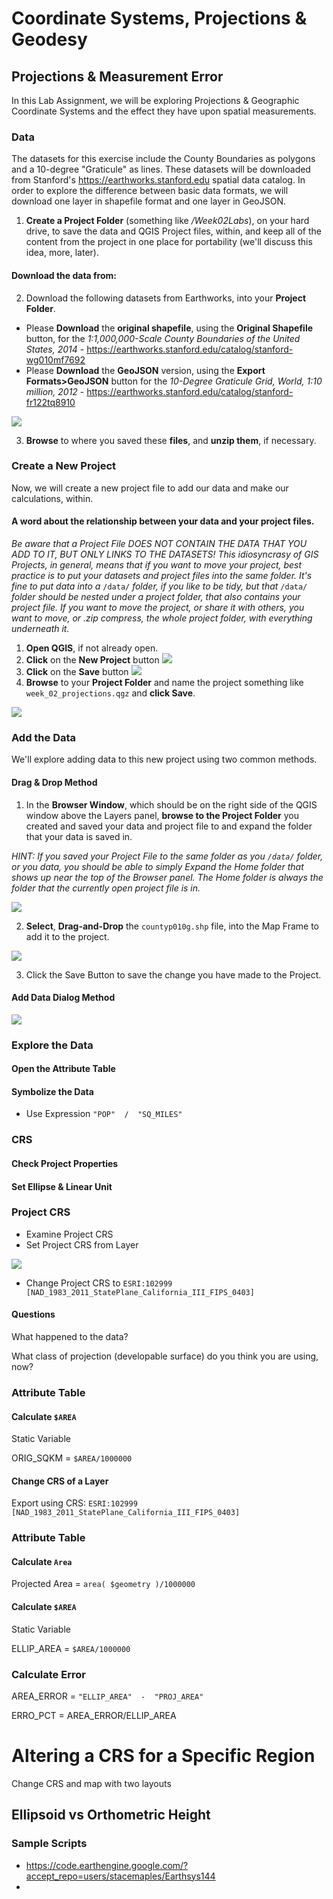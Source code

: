 # Coordinate Systems, Projections & Geodesy

## Projections & Measurement Error

In this Lab Assignment, we will be exploring Projections & Geographic Coordinate Systems and the effect they have upon spatial measurements.

### Data

The datasets for this exercise include the County Boundaries as polygons and a 10-degree "Graticule" as lines. These datasets will be downloaded from Stanford's https://earthworks.stanford.edu spatial data catalog. In order to explore the difference between basic data formats, we will download one layer in shapefile format and one layer in GeoJSON.

1. **Create a Project Folder** (something like _/Week02Labs_), on your hard drive, to save the data and QGIS Project files, within, and keep all of the content from the project in one place for portability (we'll discuss this idea, more, later).

#### Download the data from:

2. Download the following datasets from Earthworks, into your **Project Folder**.

  * Please **Download** the **original shapefile**, using the **Original Shapefile** button, for the _1:1,000,000-Scale County Boundaries of the United States, 2014_ - https://earthworks.stanford.edu/catalog/stanford-wg010mf7692
  * Please **Download** the **GeoJSON** version, using the **Export Formats>GeoJSON** button for the _10-Degree Graticule Grid, World, 1:10 million, 2012_ - https://earthworks.stanford.edu/catalog/stanford-fr122tq8910

![](images/Coordinate_Systems_Geodesy-85bbc2cc.png)

3. **Browse** to where you saved these **files**, and **unzip them**, if necessary.

### Create a New Project

Now, we will create a new project file to add our data and make our calculations, within.

#### A word about the relationship between your data and your project files.

_Be aware that a Project File DOES NOT CONTAIN THE DATA THAT YOU ADD TO IT, BUT ONLY LINKS TO THE DATASETS! This idiosyncrasy of GIS Projects, in general, means that if you want to move your project, best practice is to put your datasets and project files into the same folder. It's fine to put data into a_ `/data/` _folder, if you like to be tidy, but that_ `/data/` _folder should be nested under a project folder, that also contains your project file. If you want to move the project, or share it with others, you want to move, or .zip compress, the whole project folder, with everything underneath it._

1. **Open QGIS**, if not already open.
2. **Click** on the **New Project** button ![](images/Coordinate_Systems_Geodesy-e1fd8eb8.png)
2. **Click** on the **Save** button ![](images/Coordinate_Systems_Geodesy-c1847aa3.png)
3. **Browse** to your **Project Folder** and name the project  something like `week_02_projections.qgz`  and **click Save**.

![](images/Coordinate_Systems_Geodesy-e98f5463.png)

### Add the Data

We'll explore adding data to this new project using two common methods.

#### Drag & Drop Method

1. In the **Browser Window**, which should be on the right side of the QGIS window above the Layers panel, **browse to the Project Folder** you created and saved your data and project file to and expand the folder that your data is saved in.

_HINT: If you saved your Project File to the same folder as you `/data/` folder, or you data, you should be able to simply Expand the Home folder that shows up near the top of the Browser panel. The Home folder is always the folder that the currently open project file is in._

![](images/Coordinate_Systems_Geodesy-4ed8aeab.png)

2. **Select**, **Drag-and-Drop** the `countyp010g.shp` file, into the Map Frame to add it to the project.

![](images/Coordinate_Systems_Geodesy-0804df1b.png)

3. Click the Save Button to save the change you have made to the Project.

#### Add Data Dialog Method


![](images/Coordinate_Systems_Geodesy-e068b994.png)

### Explore the Data
#### Open the Attribute Table
#### Symbolize the Data
* Use Expression  `"POP"  /  "SQ_MILES"`

### CRS

#### Check Project Properties

#### Set Ellipse & Linear Unit

### Project CRS

* Examine Project CRS
* Set Project CRS from Layer

![](https://geodesy.noaa.gov/SPCS/images/spcs83_conus_final.png)

* Change Project CRS to `ESRI:102999 [NAD_1983_2011_StatePlane_California_III_FIPS_0403]`

#### Questions
What happened to the data?

What class of projection (developable surface) do you think you are using, now?

### Attribute Table
#### Calculate `$AREA`

Static Variable

ORIG_SQKM = `$AREA/1000000`

#### Change CRS of a Layer

Export using CRS: `ESRI:102999 [NAD_1983_2011_StatePlane_California_III_FIPS_0403]`

### Attribute Table
#### Calculate `Area`

Projected Area = `area( $geometry )/1000000`

#### Calculate `$AREA`

Static Variable

ELLIP_AREA = `$AREA/1000000`

### Calculate Error

AREA_ERROR =  `"ELLIP_AREA"  -  "PROJ_AREA" `

ERRO_PCT = AREA_ERROR/ELLIP_AREA

# Altering a CRS for a Specific Region

Change CRS and map with two layouts

## Ellipsoid vs Orthometric Height

### Sample Scripts
* https://code.earthengine.google.com/?accept_repo=users/stacemaples/Earthsys144
*
